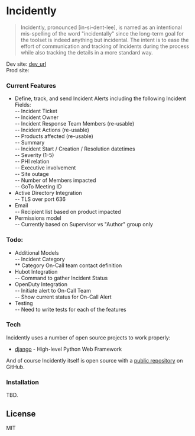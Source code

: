 # Incidently

> Incidently, pronounced [in-si-dent-lee], is named as an intentional mis-spelling of the word "incidentally" since the long-term goal for the toolset is indeed anything but incidental.  The intent is to ease the effort of communication and tracking of Incidents during the process while also tracking the details in a more standard way.


Dev site: [dev_url]  
Prod site:   

### Current Features

- Define, track, and send Incident Alerts including the following Incident Fields:  
-- Incident Ticket  
-- Incident Owner  
-- Incident Response Team Members (re-usable)  
-- Incident Actions (re-usable)  
-- Products affected (re-usable)  
-- Summary  
-- Incident Start / Creation / Resolution datetimes  
-- Severity (1-5)  
-- PHI relation  
-- Executive involvement  
-- Site outage  
-- Number of Members impacted  
-- GoTo Meeting ID  
- Active Directory Integration  
-- TLS over port 636  
- Email  
-- Recipient list based on product impacted  
- Permissions model  
-- Currently based on Supervisor vs "Author" group only  


### Todo:
- Additional Models  
-- Incident Category  
** Category On-Call team contact definition  
- Hubot Integration  
-- Command to gather Incident Status  
- OpenDuty Integration  
-- Initiate alert to On-Call Team  
-- Show current status for On-Call Alert  
- Testing  
-- Need to write tests for each of the features  


### Tech

Incidently uses a number of open source projects to work properly:

* [django] - High-level Python Web Framework


And of course Incidently itself is open source with a [public repository]
 on GitHub.

### Installation

TBD.



License
----

MIT




[//]: # (These are reference links used in the body of this note and get stripped out when the markdown processor does its job. There is no need to format nicely because it shouldn't be seen. Thanks SO - http://stackoverflow.com/questions/4823468/store-comments-in-markdown-syntax)

   [dev_url]: <https://TBD>
   [django]: <https://github.com/django/django>
   [public repository]: <https://github.com/krutaw/Incidently>

